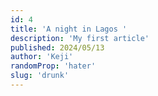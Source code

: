 ```yaml
---
id: 4
title: 'A night in Lagos '
description: 'My first article'
published: 2024/05/13
author: 'Keji'
randomProp: 'hater'
slug: 'drunk'
---
```

